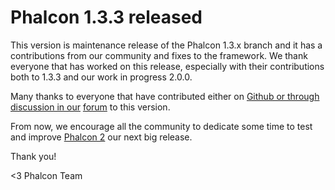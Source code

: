 Phalcon 1.3.3 released
======================

This version is maintenance release of the Phalcon 1.3.x branch and it has a 
contributions from our community and fixes to the framework. We thank everyone 
that has worked on this release, especially with their contributions both to 
1.3.3 and our work in progress 2.0.0.

Many thanks to everyone that have contributed either on 
[Github or through discussion in our](https://github.com/phalcon/cphalcon)
[forum](http://forum.phalconphp.com/) to this version.

From now, we encourage all the community to dedicate some time to test and 
improve [Phalcon 2](http://blog.phalconphp.com/post/95931229730/phalcon-2-beta-2-available)
our next big release.

Thank you!


<3 Phalcon Team

